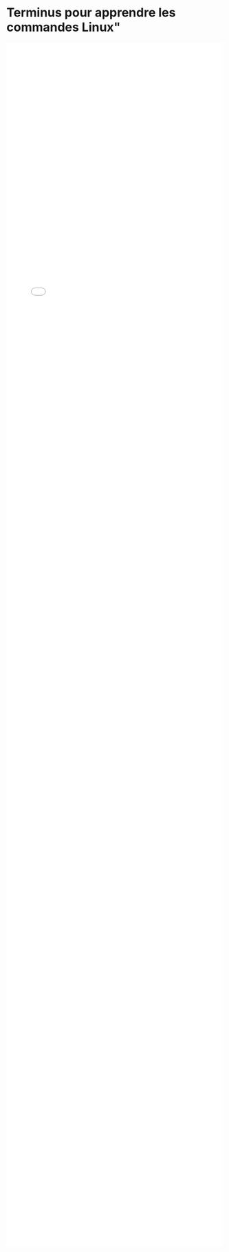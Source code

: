 # Terminus pour apprendre les commandes Linux"

<iframe src="/xtra/Terminus" frameborder="0" scrolling="auto" style="height: 70vh; width: 100%;"></iframe>